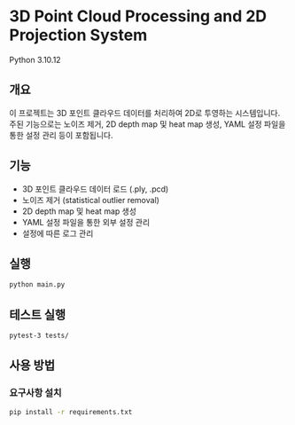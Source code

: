 # 3D Point Cloud Processing and 2D Projection System
Python 3.10.12

## 개요
이 프로젝트는 3D 포인트 클라우드 데이터를 처리하여 2D로 투영하는 시스템입니다. 
주된 기능으로는 노이즈 제거, 2D depth map 및 heat map 생성, YAML 설정 파일을 통한 설정 관리 등이 포함됩니다.

## 기능
- 3D 포인트 클라우드 데이터 로드 (.ply, .pcd)
- 노이즈 제거 (statistical outlier removal)
- 2D depth map 및 heat map 생성
- YAML 설정 파일을 통한 외부 설정 관리
- 설정에 따른 로그 관리

## 실행
```bash
python main.py
```

## 테스트 실행
```bash
pytest-3 tests/
```

## 사용 방법

### 요구사항 설치
```bash
pip install -r requirements.txt
